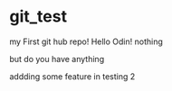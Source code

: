 # git_test
my First git hub repo!
Hello Odin! nothing

but do you have anything


addding some feature in testing 2

